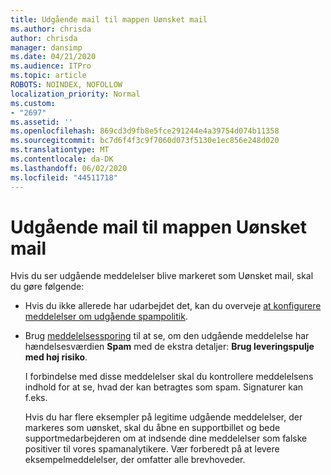 ```yaml
---
title: Udgående mail til mappen Uønsket mail
ms.author: chrisda
author: chrisda
manager: dansimp
ms.date: 04/21/2020
ms.audience: ITPro
ms.topic: article
ROBOTS: NOINDEX, NOFOLLOW
localization_priority: Normal
ms.custom:
- "2697"
ms.assetid: ''
ms.openlocfilehash: 869cd3d9fb8e5fce291244e4a39754d074b11358
ms.sourcegitcommit: bc7d6f4f3c9f7060d073f5130e1ec856e248d020
ms.translationtype: MT
ms.contentlocale: da-DK
ms.lasthandoff: 06/02/2020
ms.locfileid: "44511718"
---
```

# <a name="outbound-email-to-junk-email-folder"></a>Udgående mail til mappen Uønsket mail

Hvis du ser udgående meddelelser blive markeret som Uønsket mail, skal du gøre følgende:

- Hvis du ikke allerede har udarbejdet det, kan du overveje [at konfigurere meddelelser om udgående spampolitik](https://docs.microsoft.com/microsoft-365/security/office-365-security/configure-the-outbound-spam-policy).

- Brug [meddelelsessporing](https://docs.microsoft.com/microsoft-365/security/office-365-security/message-trace-scc) til at se, om den udgående meddelelse har hændelsesværdien **Spam** med de ekstra detaljer: **Brug leveringspulje med høj risiko**.

  I forbindelse med disse meddelelser skal du kontrollere meddelelsens indhold for at se, hvad der kan betragtes som spam. Signaturer kan f.eks.

  Hvis du har flere eksempler på legitime udgående meddelelser, der markeres som uønsket, skal du åbne en supportbillet og bede supportmedarbejderen om at indsende dine meddelelser som falske positiver til vores spamanalytikere. Vær forberedt på at levere eksempelmeddelelser, der omfatter alle brevhoveder.
